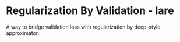 # Regularization By Validation - lare
A way to bridge validation loss with regularization  by deep-style approximator.
